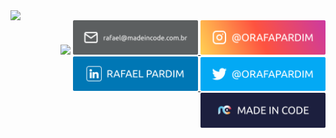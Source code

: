  <img align="left" width="600px" src="https://github-readme-stats.vercel.app/api/top-langs/?username=orafapardim&layout=compact&langs_count=7&theme=dark">
  
  <div align="right">
    <img width="200px" src="https://komarev.com/ghpvc/?username=orafapardim&color=blue">
    <a href="mailto:rafael@madeincode.com.br" target="_blank">
      <img width="200px" src="./images/github-email.svg"/>
    </a>
    <a href="https://www.instagram.com/orafapardim" target="_blank">
      <img width="200px" src="./images/github-insta.svg"/>
    </a>
    <a href="https://www.linkedin.com/in/orafapardim" target="_blank">
      <img width="200px" src="./images/github-linkedin.svg"/>
    </a>
    <a href="https://www.twitter.com/orafapardim" target="_blank">
      <img width="200px" src="./images/github-twitter.svg"/>
    </a>
    <a href="https://www.madeincode.com.br" target="_blank">
      <img width="200px" src="./images/github-madeincode.svg"/>
    </a>
  </div>
